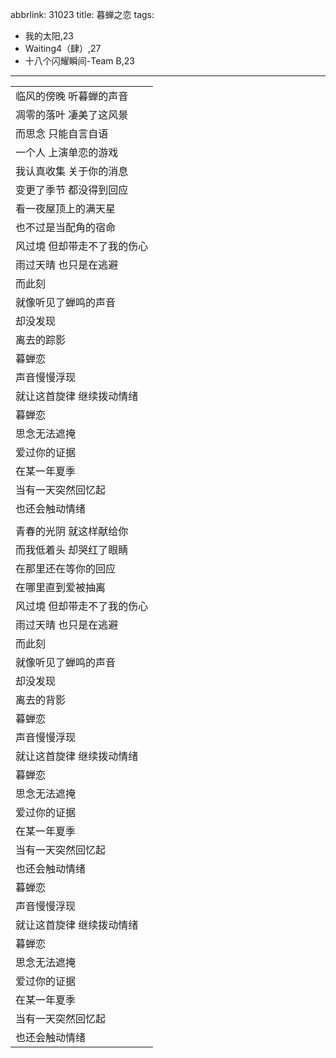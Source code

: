 abbrlink: 31023
title: 暮蝉之恋
tags:
  - 我的太阳,23
  - Waiting4（肆）,27
  - 十八个闪耀瞬间-Team B,23
---
|      |
|--|
|临风的傍晚 听暮蝉的声音|
|凋零的落叶 凄美了这风景|
|而思念 只能自言自语|
|一个人 上演单恋的游戏|
|我认真收集 关于你的消息|
|变更了季节 都没得到回应|
|看一夜屋顶上的满天星|
|也不过是当配角的宿命|
|风过境 但却带走不了我的伤心|
|雨过天晴 也只是在逃避|
|而此刻|
|就像听见了蝉鸣的声音|
|却没发现|
|离去的踪影|
|暮蝉恋|
|声音慢慢浮现|
|就让这首旋律 继续拨动情绪|
|暮蝉恋|
|思念无法遮掩|
|爱过你的证据|
|在某一年夏季|
|当有一天突然回忆起|
|也还会触动情绪|
|      |
|青春的光阴 就这样献给你|
|而我低着头 却哭红了眼睛|
|在那里还在等你的回应|
|在哪里直到爱被抽离|
|风过境 但却带走不了我的伤心|
|雨过天晴 也只是在逃避|
|而此刻|
|就像听见了蝉鸣的声音|
|却没发现|
|离去的背影|
|暮蝉恋|
|声音慢慢浮现|
|就让这首旋律 继续拨动情绪|
|暮蝉恋|
|思念无法遮掩|
|爱过你的证据|
|在某一年夏季|
|当有一天突然回忆起|
|也还会触动情绪|
|暮蝉恋|
|声音慢慢浮现|
|就让这首旋律 继续拨动情绪|
|暮蝉恋|
|思念无法遮掩|
|爱过你的证据|
|在某一年夏季|
|当有一天突然回忆起|
|也还会触动情绪|